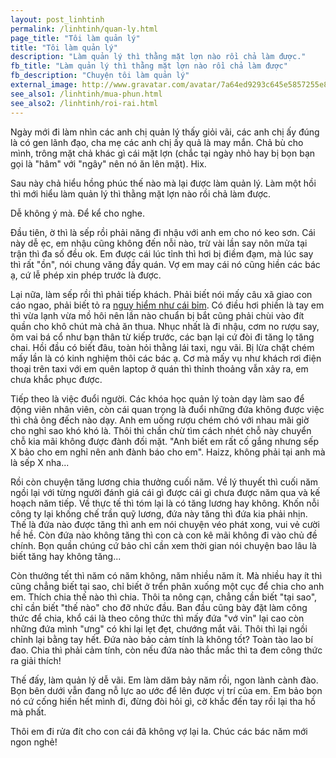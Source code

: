 ```yaml
---
layout: post_linhtinh
permalink: /linhtinh/quan-ly.html
page_title: "Tôi làm quản lý"
title: "Tôi làm quản lý"
description: "Làm quản lý thì thằng mặt lợn nào rồi chả làm được."
fb_title: "Làm quản lý thì thằng mặt lợn nào rồi chả làm được"
fb_description: "Chuyện tôi làm quản lý"
external_image: http://www.gravatar.com/avatar/7a64ed9293c645e5857255e8f2320a8d?s=292
see_also1: /linhtinh/mua-phun.html
see_also2: /linhtinh/roi-rai.html
---
```


Ngày mới đi làm nhìn các anh chị quản lý thấy giỏi vãi, các anh chị ấy đúng là có gen lãnh đạo, cha mẹ các anh chị ấy quả là may mắn. Chả bù cho mình, trông mặt chả khác gì cái mặt lợn (chắc tại ngày nhỏ hay bị bọn bạn gọi là "hâm" với "ngây" nên nó ăn lên mặt). Hix.

Sau này chả hiểu hồng phúc thế nào mà lại được làm quản lý. Làm một hồi thì mới hiểu làm quản lý thì thằng mặt lợn nào rồi chả làm được.

Dễ không ý mà. Để kể cho nghe.

Đầu tiên, ờ thì là sếp rồi phải năng đi nhậu với anh em cho nó keo sơn. Cái này dễ ẹc, em nhậu cũng không đến nỗi nào, trừ vài lần say nôn mửa tại trận thì đa số đều ok. Em được cái lúc tỉnh thì hơi bị điềm đạm, mà lúc say thì rất "ồn", nói chung văng đầy quán. Vợ em may cái nó cũng hiền các bác ạ, cứ lễ phép xin phép trước là được.

Lại nữa, làm sếp rồi thì phải tiếp khách. Phải biết nói mấy câu xã giao con cáo ngao, phải biết tỏ ra <a href="mua-phun.html">nguy hiểm như cái bỉm</a>. Có điều hơi phiền là tay em thì vừa lạnh vừa mồ hôi nên lần nào chuẩn bị bắt cũng phải chùi vào đít quần cho khô chút mà chả ăn thua. Nhục nhất là đi nhậu, cơm no rượu say, ôm vai bá cổ như bạn thân từ kiếp trước, các bạn lại cứ đòi đi tăng lọ tăng chai. Hồi đầu có biết đâu, toàn hỏi thằng lái taxi, ngu vãi. Bị lừa chặt chém mấy lần là có kinh nghiệm thôi các bác ạ. Cơ mà mấy vụ như khách rơi điện thoại trên taxi với em quên laptop ở quán thì thỉnh thoảng vẫn xảy ra, em chưa khắc phục được.

Tiếp theo là việc đuổi người. Các khóa học quản lý toàn dạy làm sao để động viên nhân viên, còn cái quan trọng là đuổi những đứa không được việc thì chả ông đếch nào dạy. Anh em uống rượu chém chó với nhau mãi giờ cho nghỉ sao khó khó là. Thôi thì chần chừ tìm cách nhét chỗ này chuyển chỗ kia mãi không được đành đối mặt. "Anh biết em rất cố gắng nhưng sếp X bảo cho em nghỉ nên anh đành báo cho em". Haizz, không phải tại anh mà là sếp X nha...

Rồi còn chuyện tăng lương chia thưởng cuối năm. Về lý thuyết thì cuối năm ngồi lại với từng người đánh giá cái gì được cái gì chưa được năm qua và kế hoạch năm tiếp. Về thực tế thì tóm lại là có tăng lương hay không. Khốn nỗi công ty lại khống chế trần quỹ lương, đứa này tăng thì đứa kia phải nhịn. Thế là đứa nào được tăng thì anh em nói chuyện véo phát xong, vui vẻ cười hề hề. Còn đứa nào không tăng thì con cà con kê mãi không đi vào chủ đề chính. Bọn quần chúng cứ bảo chỉ cần xem thời gian nói chuyện bao lâu là biết tăng hay không tăng...

Còn thưởng tết thì năm có năm không, năm nhiều năm ít. Mà nhiều hay ít thì cũng chẳng biết tại sao, chỉ biết ở trển phân xuống một cục để chia cho anh em. Thích chia thế nào thì chia. Thôi ta nông cạn, chẳng cần biết "tại sao", chỉ cần biết "thế nào" cho đỡ nhức đầu. Ban đầu cũng bày đặt làm công thức để chia, khổ cái là theo công thức thì mấy đứa "vớ vỉn" lại cao còn những đứa mình "ưng" có khi lại lẹt đẹt, chướng mắt vãi. Thôi thì lại ngồi chỉnh lại bằng tay hết. Đứa nào bảo cảm tính là không tốt? Toàn tào lao bí đao. Chia thì phải cảm tính, còn nếu đứa nào thắc mắc thì ta đem công thức ra giải thích!

Thế đấy, làm quản lý dễ vãi. Em làm dăm bảy năm rồi, ngon lành cành đào. Bọn bên dưới vẫn đang nỗ lực ao ước để lên được vị trí của em. Em bảo bọn nó cứ cống hiến hết mình đi, đừng đòi hỏi gì, cờ khắc đến tay rồi lại tha hồ mà phất.

Thôi em đi rửa đít cho con cái đã không vợ lại la. Chúc các bác năm mới ngon nghẻ!
